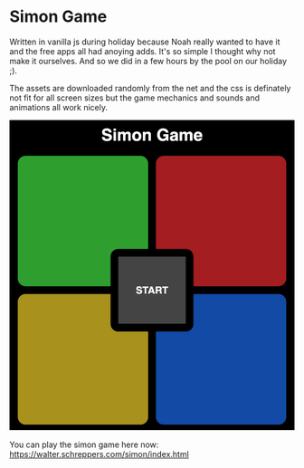 # Simon Game

Written in vanilla js during holiday because Noah really wanted to have it and the free apps all had anoying adds.
It's so simple I thought why not make it ourselves. And so we did in a few hours by the pool on our holiday ;).

The assets are downloaded randomly from the net and the css is definately not fit for all screen sizes but the game mechanics and sounds
and animations all work nicely. 


![Game start](screenshots/game_start_example.png?raw=true "Game initial page")


You can play the simon game here now: https://walter.schreppers.com/simon/index.html

